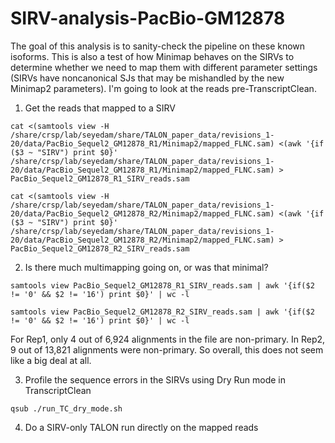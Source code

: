 # SIRV-analysis-PacBio-GM12878

The goal of this analysis is to sanity-check the pipeline on these known isoforms. This is also a test of how Minimap behaves on the SIRVs to determine whether we need to map them with different parameter settings (SIRVs have noncanonical SJs that may be mishandled by the new Minimap2 parameters). I'm going to look at the reads pre-TranscriptClean.

1. Get the reads that mapped to a SIRV
```
cat <(samtools view -H /share/crsp/lab/seyedam/share/TALON_paper_data/revisions_1-20/data/PacBio_Sequel2_GM12878_R1/Minimap2/mapped_FLNC.sam) <(awk '{if ($3 ~ "SIRV") print $0}' /share/crsp/lab/seyedam/share/TALON_paper_data/revisions_1-20/data/PacBio_Sequel2_GM12878_R1/Minimap2/mapped_FLNC.sam) > PacBio_Sequel2_GM12878_R1_SIRV_reads.sam

cat <(samtools view -H /share/crsp/lab/seyedam/share/TALON_paper_data/revisions_1-20/data/PacBio_Sequel2_GM12878_R2/Minimap2/mapped_FLNC.sam) <(awk '{if ($3 ~ "SIRV") print $0}' /share/crsp/lab/seyedam/share/TALON_paper_data/revisions_1-20/data/PacBio_Sequel2_GM12878_R2/Minimap2/mapped_FLNC.sam) > PacBio_Sequel2_GM12878_R2_SIRV_reads.sam
```

2. Is there much multimapping going on, or was that minimal?
```
samtools view PacBio_Sequel2_GM12878_R1_SIRV_reads.sam | awk '{if($2 != '0' && $2 != '16') print $0}' | wc -l

samtools view PacBio_Sequel2_GM12878_R2_SIRV_reads.sam | awk '{if($2 != '0' && $2 != '16') print $0}' | wc -l
```
For Rep1, only 4 out of 6,924 alignments in the file are non-primary. In Rep2, 9 out of 13,821 alignments were non-primary. So overall, this does not seem like a big deal at all.

3. Profile the sequence errors in the SIRVs using Dry Run mode in TranscriptClean
```
qsub ./run_TC_dry_mode.sh
```

4. Do a SIRV-only TALON run directly on the mapped reads
```


``` 
